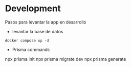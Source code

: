 # Development

Pasos para levantar la app en desarrollo

*   levantar la base de datos
```
docker compose up -d
```


* Prisma commands

npx prisma init
npx prisma migrate dev
npx prisma generate
